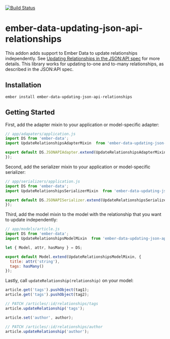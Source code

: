 [![Build Status](https://travis-ci.org/skaterdav85/ember-data-updating-json-api-relationships.svg?branch=master)](https://travis-ci.org/skaterdav85/ember-data-updating-json-api-relationships)

# ember-data-updating-json-api-relationships

This addon adds support to Ember Data to update relationships independently. See [Updating Relationships in the JSON:API spec](http://jsonapi.org/format/#crud-updating-relationships) for more details. This library works for updating to-one and to-many relationships, as described in the JSON:API spec.

## Installation

```
ember install ember-data-updating-json-api-relationships
```

## Getting Started

First, add the adapter mixin to your application or model-specific adapter:

```js
// app/adapaters/application.js
import DS from 'ember-data';
import UpdateRelationshipsAdapterMixin  from 'ember-data-updating-json-api-relationships/mixins/adapter';

export default DS.JSONAPIAdapter.extend(UpdateRelationshipsAdapterMixin, {
});
```

Second, add the serializer mixin to your application or model-specific serializer:

```js
// app/serializers/application.js
import DS from 'ember-data';
import UpdateRelationshipsSerializerMixin  from 'ember-data-updating-json-api-relationships/mixins/serializer';

export default DS.JSONAPISerializer.extend(UpdateRelationshipsSerializerMixin, {
});
```

Third, add the model mixin to the model with the relationship that you want to update independently:

```js
// app/models/article.js
import DS from 'ember-data';
import UpdateRelationshipsModelMixin  from 'ember-data-updating-json-api-relationships/mixins/model';

let { Model, attr, hasMany } = DS;

export default Model.extend(UpdateRelationshipsModelMixin, {
  title: attr('string'),
  tags: hasMany()
});
```

Lastly, call `updateRelationship(relationship)` on your model:

```js
article.get('tags').pushObject(tag1);
article.get('tags').pushObject(tag2);

// PATCH /articles/:id/relationships/tags
article.updateRelationship('tags');

article.set('author', author);

// PATCH /articles/:id/relationships/author
article.updateRelationship('author');
```
